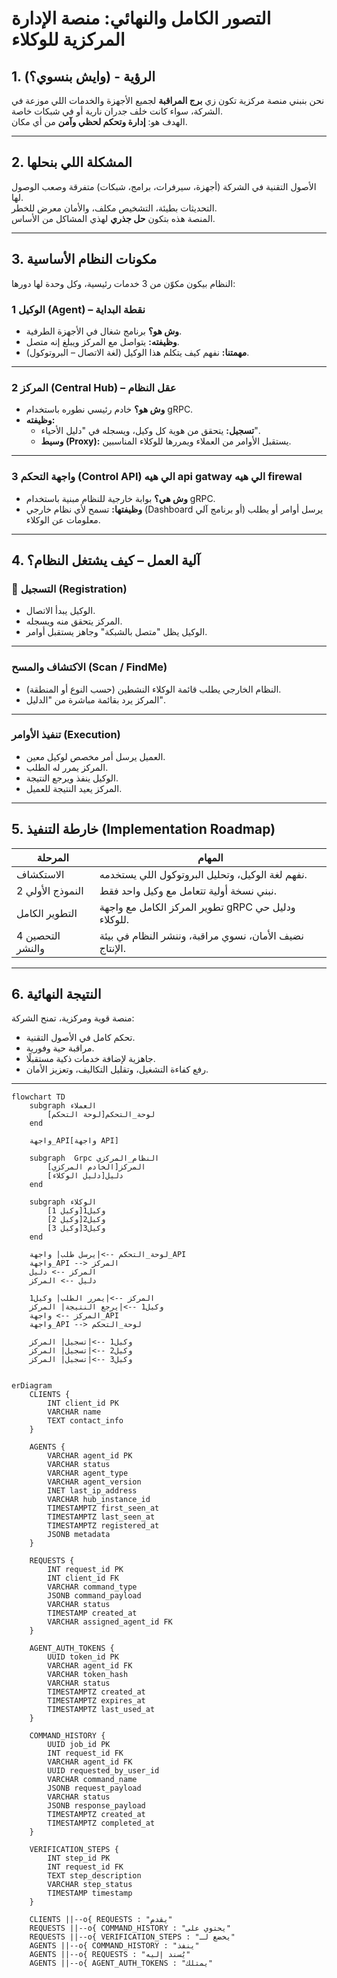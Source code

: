 #  التصور الكامل والنهائي: منصة الإدارة المركزية للوكلاء

##  1. الرؤية - (وايش بنسوي؟)

نحن بنبني منصة مركزية تكون زي **برج المراقبة** لجميع الأجهزة والخدمات اللي موزعة في الشركة، سواء كانت خلف جدران نارية أو في شبكات خاصة.  
الهدف هو: **إدارة وتحكم لحظي وآمن** من أي مكان.

---

##  2. المشكلة اللي بنحلها

الأصول التقنية في الشركة (أجهزة، سيرفرات، برامج، شبكات) متفرقة وصعب الوصول لها.  
التحديثات بطيئة، التشخيص مكلف، والأمان معرض للخطر.  
المنصة هذه بتكون **حل جذري** لهذي المشاكل من الأساس.

---

##  3. مكونات النظام الأساسية

النظام بيكون مكوّن من 3 خدمات رئيسية، وكل وحدة لها دورها:

### 1️ الوكيل (Agent) – نقطة البداية
- **وش هو؟** برنامج شغال في الأجهزة الطرفية.
- **وظيفته:** يتواصل مع المركز ويبلغ إنه متصل.
- **مهمتنا:** نفهم كيف يتكلم هذا الوكيل (لغة الاتصال – البروتوكول).

---

### 2️ المركز (Central Hub) – عقل النظام
- **وش هو؟** خادم رئيسي نطوره باستخدام gRPC.
- **وظيفته:**
  - **تسجيل:** يتحقق من هوية كل وكيل، ويسجله في "دليل الأحياء".
  - **وسيط (Proxy):** يستقبل الأوامر من العملاء ويمررها للوكلاء المناسبين.

---

### 3️ واجهة التحكم (Control API) الي هيه api gatway الي هيه firewal 

- **وش هي؟** بوابة خارجية للنظام مبنية باستخدام gRPC.
- **وظيفتها:** تسمح لأي نظام خارجي (Dashboard أو برنامج آلي) يرسل أوامر أو يطلب معلومات عن الوكلاء.

---

## 4. آلية العمل – كيف يشتغل النظام؟

### 📌 التسجيل (Registration)
- الوكيل يبدأ الاتصال.
- المركز يتحقق منه ويسجله.
- الوكيل يظل "متصل بالشبكة" وجاهز يستقبل أوامر.

---

###  الاكتشاف والمسح (Scan / FindMe)
- النظام الخارجي يطلب قائمة الوكلاء النشطين (حسب النوع أو المنطقة).
- المركز يرد بقائمة مباشرة من "الدليل".

---

###  تنفيذ الأوامر (Execution)
- العميل يرسل أمر مخصص لوكيل معين.
- المركز يمرر له الطلب.
- الوكيل ينفذ ويرجع النتيجة.
- المركز يعيد النتيجة للعميل.

---

## 5. خارطة التنفيذ (Implementation Roadmap)

| المرحلة           | المهام                                                  |
| ----------------- | ------------------------------------------------------- |
| الاستكشاف         | نفهم لغة الوكيل، وتحليل البروتوكول اللي يستخدمه.        |
| 2️ النموذج الأولي | نبني نسخة أولية تتعامل مع وكيل واحد فقط.                |
| التطوير الكامل    | تطوير المركز الكامل مع واجهة gRPC ودليل حي للوكلاء.     |
| 4️ التحصين والنشر | نضيف الأمان، نسوي مراقبة، وننشر النظام في بيئة الإنتاج. |

---

##  6. النتيجة النهائية

منصة قوية ومركزية، تمنح الشركة:
- تحكم كامل في الأصول التقنية.
- مراقبة حية وفورية.
- جاهزية لإضافة خدمات ذكية مستقبلًا.
- رفع كفاءة التشغيل، وتقليل التكاليف، وتعزيز الأمان.

---


```mermaid
flowchart TD
    subgraph العملاء
        لوحة_التحكم[لوحة التحكم]
    end

    واجهة_API[واجهة API]

    subgraph  Grpc النظام_المركزي
        المركز[الخادم المركزي]
        دليل[دليل الوكلاء]
    end

    subgraph الوكلاء
        وكيل1[وكيل 1]
        وكيل2[وكيل 2]
        وكيل3[وكيل 3]
    end

    لوحة_التحكم -->|يرسل طلب| واجهة_API
    واجهة_API --> المركز
    المركز --> دليل
    دليل --> المركز

    المركز -->|يمرر الطلب| وكيل1
    وكيل1 -->|يرجع النتيجة| المركز
    المركز --> واجهة_API
    واجهة_API --> لوحة_التحكم

    وكيل1 -->|تسجيل| المركز
    وكيل2 -->|تسجيل| المركز
    وكيل3 -->|تسجيل| المركز


```



```mermaid
erDiagram
    CLIENTS {
        INT client_id PK
        VARCHAR name
        TEXT contact_info
    }

    AGENTS {
        VARCHAR agent_id PK
        VARCHAR status
        VARCHAR agent_type
        VARCHAR agent_version
        INET last_ip_address
        VARCHAR hub_instance_id
        TIMESTAMPTZ first_seen_at
        TIMESTAMPTZ last_seen_at
        TIMESTAMPTZ registered_at
        JSONB metadata
    }

    REQUESTS {
        INT request_id PK
        INT client_id FK
        VARCHAR command_type
        JSONB command_payload
        VARCHAR status
        TIMESTAMP created_at
        VARCHAR assigned_agent_id FK
    }

    AGENT_AUTH_TOKENS {
        UUID token_id PK
        VARCHAR agent_id FK
        VARCHAR token_hash
        VARCHAR status
        TIMESTAMPTZ created_at
        TIMESTAMPTZ expires_at
        TIMESTAMPTZ last_used_at
    }

    COMMAND_HISTORY {
        UUID job_id PK
        INT request_id FK
        VARCHAR agent_id FK
        UUID requested_by_user_id
        VARCHAR command_name
        JSONB request_payload
        VARCHAR status
        JSONB response_payload
        TIMESTAMPTZ created_at
        TIMESTAMPTZ completed_at
    }

    VERIFICATION_STEPS {
        INT step_id PK
        INT request_id FK
        TEXT step_description
        VARCHAR step_status
        TIMESTAMP timestamp
    }

    CLIENTS ||--o{ REQUESTS : "يقدم"
    REQUESTS ||--o{ COMMAND_HISTORY : "يحتوي على"
    REQUESTS ||--o{ VERIFICATION_STEPS : "يخضع لـ"
    AGENTS ||--o{ COMMAND_HISTORY : "ينفذ"
    AGENTS ||--o{ REQUESTS : "يُسند إليه"
    AGENTS ||--o{ AGENT_AUTH_TOKENS : "يمتلك"
```